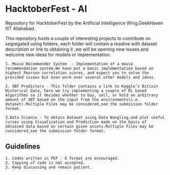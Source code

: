 # HacktoberFest - AI

Repository for HacktoberFest by the Artificial Intelligence Wing,GeekHaven IIIT Allahabad.

This repository hosts a couple of interesting projects to contribute on segregated using folders, each folder will contain a readme with dataset description or link to obtaining it ,we will be opening new issues and welcome new ideas for models or implementation.

	1. Movie Recommender System  - Implementation of a movie recommendation system.We have put a basic implementation based on highest Pearson correlation scores, and expect you to solve the provided issues but even work over several other models and ideas.  

	2. XBT Predictors - This folder contains a link to Kaggle’s Bitcoin Historical Data, here we try implementing a couple of RL based Algorithms so it decides whether to buy, sell, or hold an arbitrary amount of XBT based on the input from the environments(i.e. dataset).Multiple Files may be considered,see the submission folder format.
	
	3.Data Science - To obtain Dataset using Data Wangling,and plot useful curves using Visualization and Prediction made on the basis of obtained data based on certain given assets.Multiple Files may be considered,see the submission folder format.

## Guidelines
	1. Codes written in PEP - 8 format are encouraged.
	2. Copying of code is not accepted.
	3. Keep discussing and remain patient.

